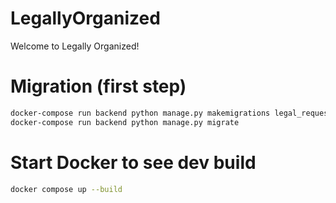 # LegallyOrganized

Welcome to Legally Organized!

# Migration (first step)

```bash
docker-compose run backend python manage.py makemigrations legal_requests
docker-compose run backend python manage.py migrate

```
# Start Docker to see dev build

```bash
docker compose up --build
```